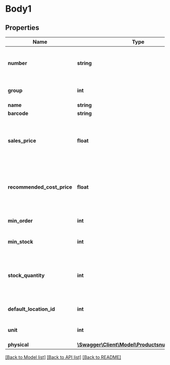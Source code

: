 # Body1

## Properties
Name | Type | Description | Notes
------------ | ------------- | ------------- | -------------
**number** | **string** | Can be either a string or an integer. May also contain dashes. | [optional] 
**group** | **int** | Must relate to an existing ProductGroup. | [optional] 
**name** | **string** |  | [optional] 
**barcode** | **string** |  | [optional] 
**sales_price** | **float** | Allows up to 6 decimals. Must not use comma (,) but instead a period (.) for decimals. | [optional] 
**recommended_cost_price** | **float** | Allows up to 6 decimals. Must not use comma (,) but instead a period (.) for decimals. | [optional] 
**min_order** | **int** | Minimum quantity to order. | [optional] 
**min_stock** | **int** | Minimum quantity in stock. | [optional] 
**stock_quantity** | **int** | Initial stock amount. Currently not supported until Inventory Regulations are available. | [optional] 
**default_location_id** | **int** | Must relate to an existing Location. | [optional] 
**unit** | **int** | Must relate to an existing Unit. | [optional] 
**physical** | [**\Swagger\Client\Model\ProductsnumberPhysical**](ProductsnumberPhysical.md) |  | [optional] 

[[Back to Model list]](../README.md#documentation-for-models) [[Back to API list]](../README.md#documentation-for-api-endpoints) [[Back to README]](../README.md)



